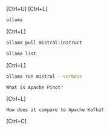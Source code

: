[Ctrl+U]
[Ctrl+L]
```bash sleep=1
ollama
```
[Ctrl+L]

```bash
ollama pull mistral:instruct
```

```bash
ollama list
```
[Ctrl+L]

```bash
ollama run mistral --verbose
```

```bash
What is Apache Pinot?
```
[Ctrl+L]

```
How does it compare to Apache Kafka?
```

[Ctrl+C]
